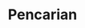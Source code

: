 ---
title: "Pencarian"
layout: "search"
summary: "search"
placeholder: "Anda bisa memasukkan teks di sini..."
---